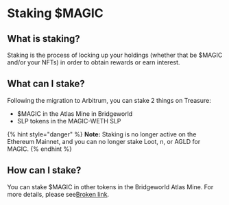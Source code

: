 # Staking $MAGIC

## What is staking?

Staking is the process of locking up your holdings (whether that be $MAGIC and/or your NFTs) in order to obtain rewards or earn interest.

## What can I stake?

Following the migration to Arbitrum, you can stake 2 things on Treasure:

* $MAGIC in the Atlas Mine in Bridgeworld
* SLP tokens in the MAGIC-WETH SLP

{% hint style="danger" %}
**Note:** Staking is no longer active on the Ethereum Mainnet, and you can no longer stake Loot, n, or AGLD for MAGIC.
{% endhint %}

## How can I stake?

You can stake $MAGIC in other tokens in the Bridgeworld Atlas Mine. For more details, please see[Broken link](broken-reference "mention").
